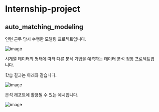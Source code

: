 # Internship-project

## auto_matching_modeling

인턴 근무 당시 수행한 모델링 프로젝트입니다.

![image](https://user-images.githubusercontent.com/55081331/201048416-8ca485a5-1c75-402b-9b1d-832abbb40bb8.png)

시계열 데이터의 형태에 따라 다른 분석 기법을 예측하는 데이터 분석 정통 프로젝트입니다.

학습 결과는 아래와 같습니다.

![image](https://user-images.githubusercontent.com/55081331/201048506-9b44bfac-a32b-45af-847f-c90441d66ba0.png)

분석 레포트에 활용될 수 있는 예시입니다.

![image](https://user-images.githubusercontent.com/55081331/201048915-d9d99308-b10a-4b2e-9411-186b41b0bf4b.png)
